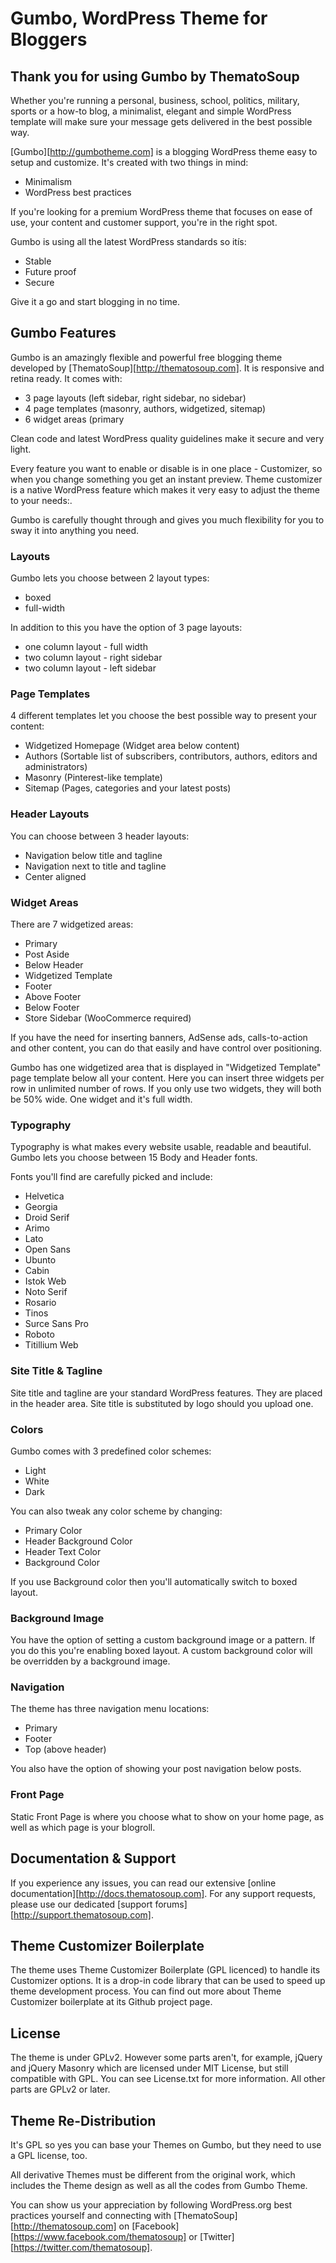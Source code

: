 Gumbo, WordPress Theme for Bloggers
===================================

Thank you for using Gumbo by ThematoSoup
----------------------------------------

Whether you're running a personal, business, school, politics, military, sports or a how-to blog, a minimalist, elegant and simple WordPress template will make sure your message gets delivered in the best possible way.

[Gumbo][http://gumbotheme.com] is a blogging WordPress theme easy to setup and customize. It's created with two things in mind:
* Minimalism
* WordPress best practices

If you're looking for a premium WordPress theme that focuses on ease of use, your content and customer support, you're in the right spot.

Gumbo is using all the latest WordPress standards so itís:
* Stable
* Future proof
* Secure

Give it a go and start blogging in no time.

Gumbo Features
----------------

Gumbo is an amazingly flexible and powerful free blogging theme developed by [ThematoSoup][http://thematosoup.com]. It is responsive and retina ready. It comes with:
* 3 page layouts (left sidebar, right sidebar, no sidebar)
* 4 page templates (masonry, authors, widgetized, sitemap)
* 6 widget areas (primary

 Clean code and latest WordPress quality guidelines make it secure and very light.

Every feature you want to enable or disable is in one place - Customizer, so when you change something you get an instant preview. Theme customizer is a native WordPress feature which makes it very easy to adjust the theme to your needs:.

Gumbo is carefully thought through and gives you much flexibility for you to sway it into anything you need.


### Layouts

Gumbo lets you choose between 2 layout types:
* boxed
* full-width

In addition to this you have the option of 3 page layouts:
* one column layout - full width
* two column layout - right sidebar
* two column layout - left sidebar

### Page Templates

4 different templates let you choose the best possible way to present your content:

* Widgetized Homepage (Widget area below content)
* Authors (Sortable list of subscribers, contributors, authors, editors and administrators)
* Masonry (Pinterest-like template)
* Sitemap (Pages, categories and your latest posts)

### Header Layouts

You can choose between 3 header layouts:
* Navigation below title and tagline
* Navigation next to title and tagline
* Center aligned

### Widget Areas

There are 7 widgetized areas:
* Primary
* Post Aside
* Below Header
* Widgetized Template
* Footer
* Above Footer
* Below Footer
* Store Sidebar (WooCommerce required)

If you have the need for inserting banners, AdSense ads, calls-to-action and other content, you can do that easily and have control over positioning.

Gumbo has one widgetized area that is displayed in "Widgetized Template" page template below all your content. Here you can insert three widgets per row in unlimited number of rows. If you only use two widgets, they will both be 50% wide. One widget and it's full width. 

### Typography

Typography is what makes every website usable, readable and beautiful. Gumbo lets you choose between 15 Body and Header fonts.

Fonts you'll find are carefully picked and include:
* Helvetica
* Georgia
* Droid Serif
* Arimo
* Lato
* Open Sans
* Ubunto
* Cabin
* Istok Web
* Noto Serif
* Rosario
* Tinos
* Surce Sans Pro
* Roboto
* Titillium Web

### Site Title & Tagline

Site title and tagline are your standard WordPress features. They are placed in the header area. Site title is substituted by logo should you upload one.


### Colors

Gumbo comes with 3 predefined color schemes:
* Light
* White
* Dark

You can also tweak any color scheme by changing:
* Primary Color
* Header Background Color
* Header Text Color
* Background Color

If you use Background color then you'll automatically switch to boxed layout.

### Background Image

You have the option of setting a custom background image or a pattern. If you do this you're enabling boxed layout. A custom background color will be overridden by a background image.


### Navigation

The theme has three navigation menu locations:
* Primary
* Footer
* Top (above header)

You also have the option of showing your post navigation below posts.

### Front Page

Static Front Page is where you choose what to show on your home page, as well as which page is your blogroll.


Documentation & Support
-----------------------

If you experience any issues, you can read our extensive [online documentation][http://docs.thematosoup.com]. For any support requests, please use our dedicated [support forums][http://support.thematosoup.com].


Theme Customizer Boilerplate
----------------------------
The theme uses Theme Customizer Boilerplate (GPL licenced) to handle its Customizer options. It is a drop-in code library that can be used to speed up theme development process. You can find out more about Theme Customizer boilerplate at its Github project page.


License
-------

The theme is under GPLv2. However some parts aren't, for example, jQuery and jQuery Masonry which are licensed under MIT License, but still compatible with GPL. You can see License.txt for more information. All other parts are GPLv2 or later.


Theme Re-Distribution
---------------------

It's GPL so yes you can base your Themes on Gumbo, but they need to use a GPL license, too.

All derivative Themes must be different from the original work, which includes the Theme design as well as all the codes
from Gumbo Theme.

You can show us your appreciation by following WordPress.org best practices yourself and connecting with [ThematoSoup][http://thematosoup.com] on [Facebook][https://www.facebook.com/thematosoup] or [Twitter][https://twitter.com/thematosoup].